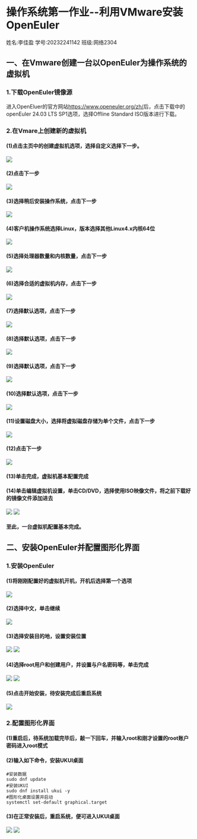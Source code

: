 # 操作系统第一作业--利用VMware安装OpenEuler

姓名:李佳盈  学号:20232241142  班级:网络2304

## 一、在Vmware创建一台以OpenEuler为操作系统的虚拟机   
### 1.下载OpenEuler镜像源
进入OpenEluer的官方网站<https://www.openeuler.org/zh/>后，点击下载中的openEuler 24.03 LTS SP1选项，选择Offline Standard ISO版本进行下载。
### 2.在Vmare上创建新的虚拟机  
#### (1)点击主页中的创建虚拟机选项，选择自定义选择下一步。      
![](/01.png)
#### (2)点击下一步
![](/02.png)
#### (3)选择稍后安装操作系统，点击下一步
![](/03.png)
#### (4)客户机操作系统选择Linux，版本选择其他Linux4.x内核64位
![](/04.png)
#### (5)选择处理器数量和内核数量，点击下一步
![](/05.png)
#### (6)选择合适的虚拟机内存，点击下一步
![](/06.png)
#### (7)选择默认选项，点击下一步
![](/07.png)
#### (8)选择默认选项，点击下一步
![](/08.png)
#### (9)选择默认选项，点击下一步
![](/09.png)
#### (10)选择默认选项，点击下一步
![](/10.png)
#### (11)设置磁盘大小，选择将虚拟磁盘存储为单个文件，点击下一步
![](/11.png)
#### (12)点击下一步
![](/12.png)
#### (13)单击完成，虚拟机基本配置完成
#### (14)单击编辑虚拟机设置，单击CD/DVD，选择使用ISO映像文件，将之前下载好的镜像文件添加进去
![](/13.png)
![](/14.png)
#### 至此，一台虚拟机配置基本完成。

## 二、安装OpenEuler并配置图形化界面
### 1.安装OpenEuler
#### (1)将刚刚配置好的虚拟机开机，开机后选择第一个选项
![](/15.png)
#### (2)选择中文，单击继续
![](/16.png)
#### (3)选择安装目的地，设置安装位置
![](/17.png)
![](/18.png)
#### (4)选择root用户和创建用户，并设置与户名密码等，单击完成
![](/20.png)
![](/21.png)
#### (5)点击开始安装，待安装完成后重启系统
![](/22.png)
### 2.配置图形化界面
#### (1)重启后，待系统加载完毕后，敲一下回车，并输入root和刚才设置的root账户密码进入root模式
#### (2)输入如下命令，安装UKUI桌面
```
#安装数据
sudo dnf update
#安装UKUI
sudo dnf install ukui -y
#图形化桌面设置并启动
systemctl set-default graphical.target
```
#### (3)在正常安装后，重启系统，便可进入UKUI桌面
![](/23.png)
![](/24.png)
